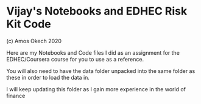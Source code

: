 # Vijay's Notebooks and EDHEC Risk Kit Code
(c) Amos Okech 2020

Here are my Notebooks and Code files I did as an assignment for the EDHEC/Coursera course for you to use as a reference.

You will also need to have the data folder unpacked into the same folder as these in order to load the data in.

I will keep updating this folder as I gain more experience in the world of finance
